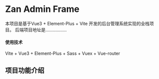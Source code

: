 # Zan Admin Frame
本项目是基于Vue3 + Element-Plus + Vite 开发的后台管理系统实现的全栈项目。
后端项目地址是.................
#### 使用技术
Vite + Vue3 + Element-Plus + Sass + Vuex + Vue-router
## 项目功能介绍
